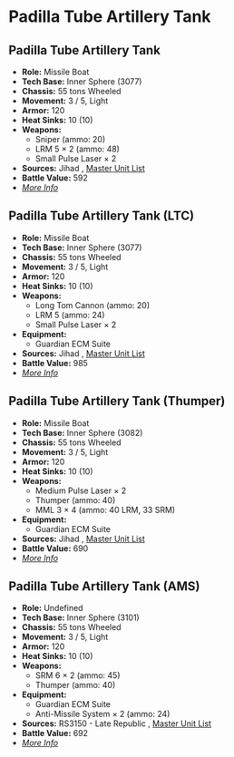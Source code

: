 # Padilla Tube Artillery Tank 

## Padilla Tube Artillery Tank 

- **Role:** Missile Boat 
- **Tech Base:** Inner Sphere (3077) 
- **Chassis:** 55 tons Wheeled 
- **Movement:** 3 / 5, Light 
- **Armor:** 120 
- **Heat Sinks:** 10 (10) 
- **Weapons:** 
  - Sniper (ammo: 20) 
  - LRM 5 × 2 (ammo: 48) 
  - Small Pulse Laser × 2 
- **Sources:** Jihad , [Master Unit List](http://masterunitlist.info/Unit/Details/2406) 
- **Battle Value:** 592 
- [*More Info*](padilla_tube_artillery_tank/padilla_tube_artillery_tank.md) 

## Padilla Tube Artillery Tank (LTC) 

- **Role:** Missile Boat 
- **Tech Base:** Inner Sphere (3077) 
- **Chassis:** 55 tons Wheeled 
- **Movement:** 3 / 5, Light 
- **Armor:** 120 
- **Heat Sinks:** 10 (10) 
- **Weapons:** 
  - Long Tom Cannon (ammo: 20) 
  - LRM 5 (ammo: 24) 
  - Small Pulse Laser × 2 
- **Equipment:** 
  - Guardian ECM Suite 
- **Sources:** Jihad , [Master Unit List](http://masterunitlist.info/Unit/Details/2405) 
- **Battle Value:** 985 
- [*More Info*](padilla_tube_artillery_tank/padilla_tube_artillery_tank_ltc.md) 

## Padilla Tube Artillery Tank (Thumper) 

- **Role:** Missile Boat 
- **Tech Base:** Inner Sphere (3082) 
- **Chassis:** 55 tons Wheeled 
- **Movement:** 3 / 5, Light 
- **Armor:** 120 
- **Heat Sinks:** 10 (10) 
- **Weapons:** 
  - Medium Pulse Laser × 2 
  - Thumper (ammo: 40) 
  - MML 3 × 4 (ammo: 40 LRM, 33 SRM) 
- **Equipment:** 
  - Guardian ECM Suite 
- **Sources:** Jihad , [Master Unit List](http://masterunitlist.info/Unit/Details/2407) 
- **Battle Value:** 690 
- [*More Info*](padilla_tube_artillery_tank/padilla_tube_artillery_tank_thumper.md) 

## Padilla Tube Artillery Tank (AMS) 

- **Role:** Undefined 
- **Tech Base:** Inner Sphere (3101) 
- **Chassis:** 55 tons Wheeled 
- **Movement:** 3 / 5, Light 
- **Armor:** 120 
- **Heat Sinks:** 10 (10) 
- **Weapons:** 
  - SRM 6 × 2 (ammo: 45) 
  - Thumper (ammo: 40) 
- **Equipment:** 
  - Guardian ECM Suite 
  - Anti-Missile System × 2 (ammo: 24) 
- **Sources:** RS3150 - Late Republic , [Master Unit List](http://masterunitlist.info/Unit/Details/8045) 
- **Battle Value:** 692 
- [*More Info*](padilla_tube_artillery_tank/padilla_tube_artillery_tank_ams.md) 

